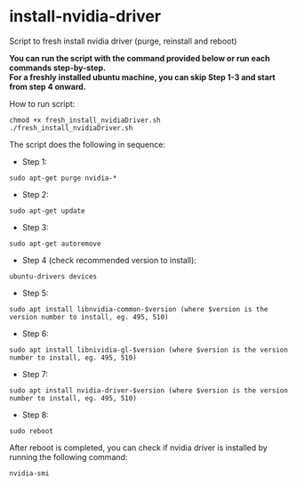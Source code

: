 # install-nvidia-driver
Script to fresh install nvidia driver (purge, reinstall and reboot)

**You can run the script with the command provided below or run each commands step-by-step.** <br />
**For a freshly installed ubuntu machine, you can skip Step 1-3 and start from step 4 onward.** <br />

How to run script:
```shell
chmod +x fresh_install_nvidiaDriver.sh
./fresh_install_nvidiaDriver.sh
```

The script does the following in sequence:
* Step 1: 
```shell 
sudo apt-get purge nvidia-* 
```
* Step 2: 
```shell 
sudo apt-get update 
```
* Step 3: 
```shell 
sudo apt-get autoremove 
```
* Step 4 (check recommended version to install): 
```shell 
ubuntu-drivers devices 
```
* Step 5: 
```shell 
sudo apt install libnvidia-common-$version (where $version is the version number to install, eg. 495, 510) 
```
* Step 6: 
```shell 
sudo apt install libnividia-gl-$version (where $version is the version number to install, eg. 495, 510) 
```
* Step 7: 
```shell 
sudo apt install nvidia-driver-$version (where $version is the version number to install, eg. 495, 510) 
```
* Step 8: 
```shell 
sudo reboot 
```

After reboot is completed, you can check if nvidia driver is installed by running the following command:
```shell
nvidia-smi
```

